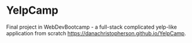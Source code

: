 # YelpCamp
Final project in WebDevBootcamp - a full-stack complicated yelp-like application from scratch
https://danachristopherson.github.io/YelpCamp.
